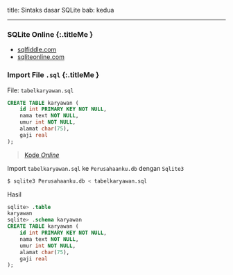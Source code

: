 title: Sintaks dasar SQLite
bab: kedua

---


### <i class="fa fa-info-circle"></i> SQLite Online {:.titleMe }

- [sqlfiddle.com](http://sqlfiddle.com/)
- [sqliteonline.com](https://sqliteonline.com/)


### <i class="fa fa-code"></i> Import File `.sql`  {:.titleMe }

File: `tabelkaryawan.sql`
```sql
CREATE TABLE karyawan (
	id int PRIMARY KEY NOT NULL,
	nama text NOT NULL,
	umur int NOT NULL,
	alamat char(75),
	gaji real
);
```

> [Kode _Online_](https://sqliteonline.com/#fiddle-5a995418294db9gdje9zjsju)

Import `tabelkaryawan.sql` ke `Perusahaanku.db` dengan `Sqlite3`
```bash
$ sqlite3 Perusahaanku.db < tabelkaryawan.sql
```

Hasil
```sql
sqlite> .table
karyawan
sqlite> .schema karyawan
CREATE TABLE karyawan (
	id int PRIMARY KEY NOT NULL,
	nama text NOT NULL,
	umur int NOT NULL,
	alamat char(75),
	gaji real
);
```